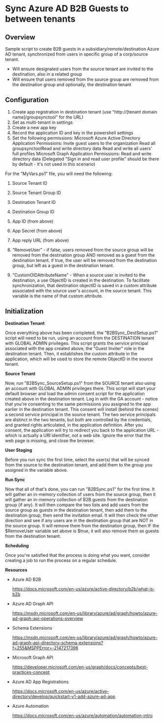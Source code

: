 # Sync Azure AD B2B Guests to between tenants

## Overview

Sample script to create B2B guests in a subsidiary/remote/destination Azure AD tenant, synchronized from
users in specific group of a corp/source tenant.

* Will ensure designated users from the source tenant are invited to the destination, also in a related group
* Will ensure that users removed from the source group are removed from the destination group and optionally, the destination tenant
 
## Configuration

1. Create app registration in destination tenant (use "http://[tenant domain name]/groupsynctool" for the URL)
2. Set as multi-tenant in settings
3. Create a new app key
4. Record the application ID and key in the powershell settings
5. Set the following permissions:
	Microsoft Azure Active Directory
		Application Permissions:
			Invite guest users to the organization
			Read all groupsynctoolRead and write directory data
			Read and write all users' full profiles
	Microsoft Graph
		Application Permissions:
			Read and write directory data
		(Delegated "Sign in and read user profile" should be there
			by default - it's not used in this scenario)

For the "MyVars.ps1" file, you will need the following:
1. Source Tenant ID
2. Source Tenant Group ID
3. Destination Tenant ID
4. Destination Group ID

5. App ID (from above)
6. App Secret (from above)
7. App reply URL (from above)

8. "RemoveUser" - if false, users removed from the source group will be removed 
	from the destination group AND removed as a guest from the destination tenant.
	if true, the user will be removed from the destination group, but left as a guest
	in the destination tenant.
	
9. "CustomOIDAttributeName" - When a source user is invited to the destination, a use ObjectID is created in the destination.
	To facilitate synchronization, that destination objectID is saved in a custom attribute associated with the source user's account,
	in the source tenant. This variable is the name of that custom attribute.
	
## Initialization

__Destination Tenant__

Once everything above has been completed, the "B2BSync_DestSetup.ps1" script will need to be run, using an account from the DESTINATION tenant with GLOBAL ADMIN privileges. This script grants the service principal associated with the app created above, the "Guest Inviter" role in the destination tenant. Then, it establishes the custom attribute in the application, which will be used to store the remote ObjectID in the source tenant.

__Source Tenant__

Now, run "B2BSync_SourceSetup.ps1" from the SOURCE tenant also using an account with GLOBAL ADMIN privileges there. This script will start your default browser and load the admin consent script for the application created above in the destination tenant. Log in with the GA account - notice that you're consenting to the same permissions you assigned to the app earlier in the destination tenant. This consent will install (behind the scenes) a second service principal in the source tenant. The two service principals are distinct in the two tenants, but both are controlled by the credentials, and granted rights articulated, in the application definition. After you consent, the application will try to redirect you back to the application URL - which is actually a URI identifier, not a web site. Ignore the error that the web page is missing, and close the browser.

__User Staging__

Before you run sync the first time, select the user(s) that will be synced from the source to the destination tenant, and add them to the group you assigned in the variable above.

__Run Sync__

Now that all of that's done, you can run "B2BSync.ps1" for the first time. It will gather an in-memory collection of users from the source group, then it will gather an in-memory collection of B2B guests from the destination group (if any). It will then compare the two lists and add users from the source group as guests in the destination tenant, then add them to the destination group, then send the invitation email. It will then check the other direction and see if any users are in the destination group that are NOT in the source group. It will remove them from the destination group, then IF the $RemoveUser variable set above is $true, it will also remove them as guests from the destination tenant.

__Scheduling__

Once you're satisfied that the process is doing what you want, consider creating a job to run the process on a regular schedule.

__Resources__

* Azure AD B2B

	https://docs.microsoft.com/en-us/azure/active-directory/b2b/what-is-b2b

* Azure AD Graph API

	https://msdn.microsoft.com/en-us/library/azure/ad/graph/howto/azure-ad-graph-api-operations-overview

* Schema Extensions

	https://msdn.microsoft.com/en-us/library/azure/ad/graph/howto/azure-ad-graph-api-directory-schema-extensions?f=255&MSPPError=-2147217396
	
* Microsoft Graph API

	https://developer.microsoft.com/en-us/graph/docs/concepts/best-practices-concept

* Azure AD App Registrations

	https://docs.microsoft.com/en-us/azure/active-directory/develop/quickstart-v1-add-azure-ad-app

* Azure Automation

	https://docs.microsoft.com/en-us/azure/automation/automation-intro


